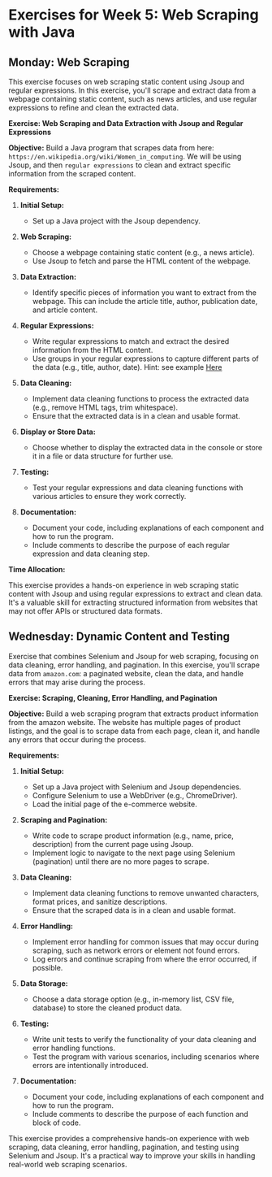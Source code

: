 # Exercises for Week 5: Web Scraping with Java
## Monday: Web Scraping
This exercise focuses on web scraping static content using Jsoup and regular expressions. In this exercise, you'll scrape and extract data from a webpage containing static content, such as news articles, and use regular expressions to refine and clean the extracted data.

**Exercise: Web Scraping and Data Extraction with Jsoup and Regular Expressions**

**Objective:** Build a Java program that scrapes data from here: `https://en.wikipedia.org/wiki/Women_in_computing`. We will be using Jsoup, and then `regular expressions` to clean and extract specific information from the scraped content.

**Requirements:**

1. **Initial Setup:**
   - Set up a Java project with the Jsoup dependency.

2. **Web Scraping:**
   - Choose a webpage containing static content (e.g., a news article).
   - Use Jsoup to fetch and parse the HTML content of the webpage.

3. **Data Extraction:**
   - Identify specific pieces of information you want to extract from the webpage. This can include the article title, author, publication date, and article content. 

4. **Regular Expressions:**
   - Write regular expressions to match and extract the desired information from the HTML content.
   - Use groups in your regular expressions to capture different parts of the data (e.g., title, author, date). Hint: see example [Here](RegularExpressions.md#example)

5. **Data Cleaning:**
   - Implement data cleaning functions to process the extracted data (e.g., remove HTML tags, trim whitespace).
   - Ensure that the extracted data is in a clean and usable format.

6. **Display or Store Data:**
   - Choose whether to display the extracted data in the console or store it in a file or data structure for further use.

7. **Testing:**
   - Test your regular expressions and data cleaning functions with various articles to ensure they work correctly.

8. **Documentation:**
   - Document your code, including explanations of each component and how to run the program.
   - Include comments to describe the purpose of each regular expression and data cleaning step.

**Time Allocation:**

This exercise provides a hands-on experience in web scraping static content with Jsoup and using regular expressions to extract and clean data. It's a valuable skill for extracting structured information from websites that may not offer APIs or structured data formats.

## Wednesday: Dynamic Content and Testing
Exercise that combines Selenium and Jsoup for web scraping, focusing on data cleaning, error handling, and pagination.
In this exercise, you'll scrape data from `amazon.com`: a paginated website, clean the data, and handle errors that may arise during the process.

**Exercise: Scraping, Cleaning, Error Handling, and Pagination**

**Objective:** Build a web scraping program that extracts product information from the amazon website. The website has multiple pages of product listings, and the goal is to scrape data from each page, clean it, and handle any errors that occur during the process.

**Requirements:**

1. **Initial Setup:**
   - Set up a Java project with Selenium and Jsoup dependencies.
   - Configure Selenium to use a WebDriver (e.g., ChromeDriver).
   - Load the initial page of the e-commerce website.

2. **Scraping and Pagination:**
   - Write code to scrape product information (e.g., name, price, description) from the current page using Jsoup.
   - Implement logic to navigate to the next page using Selenium (pagination) until there are no more pages to scrape.

3. **Data Cleaning:**
   - Implement data cleaning functions to remove unwanted characters, format prices, and sanitize descriptions.
   - Ensure that the scraped data is in a clean and usable format.

4. **Error Handling:**
   - Implement error handling for common issues that may occur during scraping, such as network errors or element not found errors.
   - Log errors and continue scraping from where the error occurred, if possible.

5. **Data Storage:**
   - Choose a data storage option (e.g., in-memory list, CSV file, database) to store the cleaned product data.

6. **Testing:**
   - Write unit tests to verify the functionality of your data cleaning and error handling functions.
   - Test the program with various scenarios, including scenarios where errors are intentionally introduced.

7. **Documentation:**
   - Document your code, including explanations of each component and how to run the program.
   - Include comments to describe the purpose of each function and block of code.

This exercise provides a comprehensive hands-on experience with web scraping, data cleaning, error handling, pagination, and testing using Selenium and Jsoup. It's a practical way to improve your skills in handling real-world web scraping scenarios.